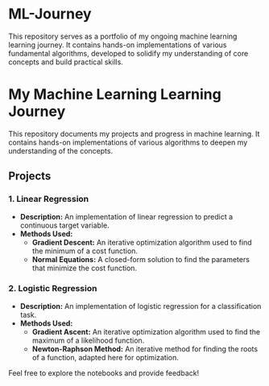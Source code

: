 # ML-Journey
This repository serves as a portfolio of my ongoing machine learning learning journey. It contains hands-on implementations of various fundamental algorithms, developed to solidify my understanding of core concepts and build practical skills.

# My Machine Learning Learning Journey

This repository documents my projects and progress in machine learning. It contains hands-on implementations of various algorithms to deepen my understanding of the concepts.

## Projects

### 1. Linear Regression

* **Description:** An implementation of linear regression to predict a continuous target variable.
* **Methods Used:**
    * **Gradient Descent:** An iterative optimization algorithm used to find the minimum of a cost function.
    * **Normal Equations:** A closed-form solution to find the parameters that minimize the cost function.

### 2. Logistic Regression

* **Description:** An implementation of logistic regression for a classification task.
* **Methods Used:**
    * **Gradient Ascent:** An iterative optimization algorithm used to find the maximum of a likelihood function.
    * **Newton-Raphson Method:** An iterative method for finding the roots of a function, adapted here for optimization.

Feel free to explore the notebooks and provide feedback!
